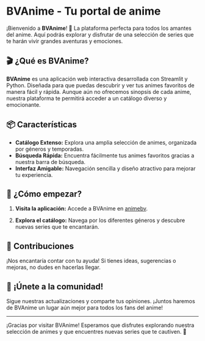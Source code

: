 # BVAnime - Tu portal de anime

¡Bienvenido a **BVAnime**! 🌟 La plataforma perfecta para todos los amantes del anime. Aquí podrás explorar y disfrutar de una selección de series que te harán vivir grandes aventuras y emociones.

## 🎬 ¿Qué es BVAnime?

**BVAnime** es una aplicación web interactiva desarrollada con Streamlit y Python. Diseñada para que puedas descubrir y ver tus animes favoritos de manera fácil y rápida. Aunque aún no ofrecemos sinopsis de cada anime, nuestra plataforma te permitirá acceder a un catálogo diverso y emocionante.

## 📦 Características

- **Catálogo Extenso:** Explora una amplia selección de animes, organizada por géneros y temporadas.
- **Búsqueda Rápida:** Encuentra fácilmente tus animes favoritos gracias a nuestra barra de búsqueda.
- **Interfaz Amigable:** Navegación sencilla y diseño atractivo para mejorar tu experiencia.

## 🚀 ¿Cómo empezar?

1. **Visita la aplicación:**
   Accede a BVAnime en [animebv](https://animebv.streamlit.app/).

2. **Explora el catálogo:**
   Navega por los diferentes géneros y descubre nuevas series que te encantarán.

## 🔗 Contribuciones

¡Nos encantaría contar con tu ayuda! Si tienes ideas, sugerencias o mejoras, no dudes en hacerlas llegar.

## 🌟 ¡Únete a la comunidad!

Sigue nuestras actualizaciones y comparte tus opiniones. ¡Juntos haremos de BVAnime un lugar aún mejor para todos los fans del anime!

---

¡Gracias por visitar BVAnime! Esperamos que disfrutes explorando nuestra selección de animes y que encuentres nuevas series que te cautiven. 🎉
